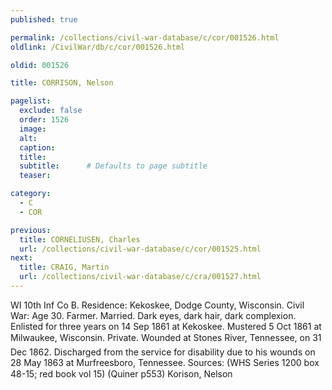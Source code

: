 ```yaml
---
published: true

permalink: /collections/civil-war-database/c/cor/001526.html
oldlink: /CivilWar/db/c/cor/001526.html

oldid: 001526

title: CORRISON, Nelson

pagelist:
  exclude: false
  order: 1526
  image: 
  alt:
  caption:
  title:
  subtitle:      # Defaults to page subtitle
  teaser:

category: 
  - C 
  - COR

previous:
  title: CORNELIUSEN, Charles
  url: /collections/civil-war-database/c/cor/001525.html  
next:
  title: CRAIG, Martin
  url: /collections/civil-war-database/c/cra/001527.html   
---
```

WI 10th Inf Co B. Residence: Kekoskee, Dodge County, Wisconsin. Civil War: Age 30. Farmer. Married. Dark eyes, dark hair, dark complexion. Enlisted for three years on 14 Sep 1861 at Kekoskee. Mustered 5 Oct 1861 at Milwaukee, Wisconsin. Private. Wounded at Stone&#146;s River, Tennessee, on 31 Dec 1862. Discharged from the service for disability due to his wounds on 28 May 1863 at Murfreesboro, Tennessee. Sources: (WHS Series 1200 box 48-15; red book vol 15) (Quiner p553) &#147;Korison, Nelson&#148;